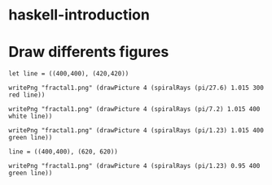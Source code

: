# haskell-introduction

# Draw differents figures

`let line = ((400,400), (420,420))`

`writePng "fractal1.png" (drawPicture 4 (spiralRays (pi/27.6) 1.015 300 red line))`

`writePng "fractal1.png" (drawPicture 4 (spiralRays (pi/7.2) 1.015 400 white line))`

`writePng "fractal1.png" (drawPicture 4 (spiralRays (pi/1.23) 1.015 400 green line))`

`line = ((400,400), (620, 620))`

`writePng "fractal1.png" (drawPicture 4 (spiralRays (pi/1.23) 0.95 400 green line))`